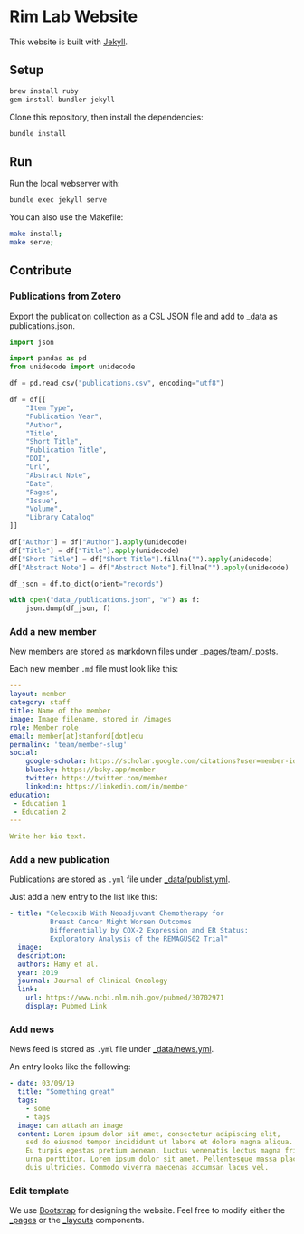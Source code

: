 # Rim Lab Website

This website is built with [Jekyll](https://jekyllrb.com/).

## Setup

``` bash
brew install ruby
gem install bundler jekyll
```

Clone this repository, then install the dependencies:

``` bash
bundle install
```

## Run

Run the local webserver with:

``` bash
bundle exec jekyll serve
```

You can also use the Makefile:

``` bash
make install;
make serve;
```

## Contribute

### Publications from Zotero

Export the publication collection as a CSL JSON file and add to _data as publications.json.

``` python
import json

import pandas as pd
from unidecode import unidecode

df = pd.read_csv("publications.csv", encoding="utf8")

df = df[[
    "Item Type",
    "Publication Year",
    "Author",
    "Title",
    "Short Title",
    "Publication Title",
    "DOI",
    "Url",
    "Abstract Note",
    "Date",
    "Pages",
    "Issue",
    "Volume",
    "Library Catalog"
]]

df["Author"] = df["Author"].apply(unidecode)
df["Title"] = df["Title"].apply(unidecode)
df["Short Title"] = df["Short Title"].fillna("").apply(unidecode)
df["Abstract Note"] = df["Abstract Note"].fillna("").apply(unidecode)

df_json = df.to_dict(orient="records")

with open("data_/publications.json", "w") as f:
    json.dump(df_json, f)
```

### Add a new member

New members are stored as markdown files under [_pages/team/_posts](_pages/team/_posts).

Each new member `.md` file must look like this:

``` yaml
---
layout: member
category: staff
title: Name of the member
image: Image filename, stored in /images
role: Member role
email: member[at]stanford[dot]edu
permalink: 'team/member-slug'
social:
    google-scholar: https://scholar.google.com/citations?user=member-id
    bluesky: https://bsky.app/member
    twitter: https://twitter.com/member
    linkedin: https://linkedin.com/in/member
education:
 - Education 1
 - Education 2
---

Write her bio text.
```

### Add a new publication

Publications are stored as `.yml` file under [_data/publist.yml](_data/publist.yml).

Just add a new entry to the list like this:

``` yaml
- title: "Celecoxib With Neoadjuvant Chemotherapy for
          Breast Cancer Might Worsen Outcomes
          Differentially by COX-2 Expression and ER Status:
          Exploratory Analysis of the REMAGUS02 Trial"
  image:
  description:
  authors: Hamy et al.
  year: 2019
  journal: Journal of Clinical Oncology
  link:
    url: https://www.ncbi.nlm.nih.gov/pubmed/30702971
    display: Pubmed Link
```

### Add news

News feed is stored as `.yml` file under [_data/news.yml](_data/news.yml).

An entry looks like the following:

```yaml
- date: 03/09/19
  title: "Something great"
  tags:
    - some
    - tags
  image: can attach an image
  content: Lorem ipsum dolor sit amet, consectetur adipiscing elit,
    sed do eiusmod tempor incididunt ut labore et dolore magna aliqua.
    Eu turpis egestas pretium aenean. Luctus venenatis lectus magna fringilla
    urna porttitor. Lorem ipsum dolor sit amet. Pellentesque massa placerat
    duis ultricies. Commodo viverra maecenas accumsan lacus vel.
```

### Edit template

We use [Bootstrap](https://getbootstrap.com/) for designing the website. Feel free to modify either the [_pages](_pages/) or the
[_layouts](_layouts/) components.
